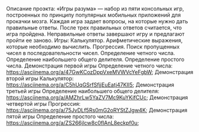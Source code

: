 Описание проэкта: «Игры разума» — набор из пяти консольных игр, построенных по принципу популярных мобильных приложений для прокачки мозга. Каждая игра задает вопросы, на которые нужно дать правильные ответы. После трех правильных ответов считается, что игра пройдена. Неправильные ответы завершают игру и предлагают пройти ее заново. Игры:
 Калькулятор. Арифметические выражения, которые необходимо вычислить.
 Прогрессия. Поиск пропущенных чисел в последовательности чисел.
 Определение четного числа.
 Определение наибольшего общего делителя.
 Определение простого числа.
 Демонcтрация первой игры  Определение четного числа: https://asciinema.org/a/47GwKCozDppVxeMVWVcYeFgbW;
 Демонстрация второй игры  Калькулятор: https://asciinema.org/a/C5hUqGSrfSfjjEuEatj47KII5;
 Демонстрация третьей игры  Определение наибольшего общего делителя: https://asciinema.org/a/AMZhrLw5YaZV7Mc9KuYKifCUc;
 Демонстрация четвертой игры Прогрессия: https://asciinema.org/a/75JvDLf5Rs0mG2oRYStZJgw4K;
 Демонстрация пятой игры Определение простого числа: https://asciinema.org/a/ZS266jlcw8c0flAnL8eckpf0u;